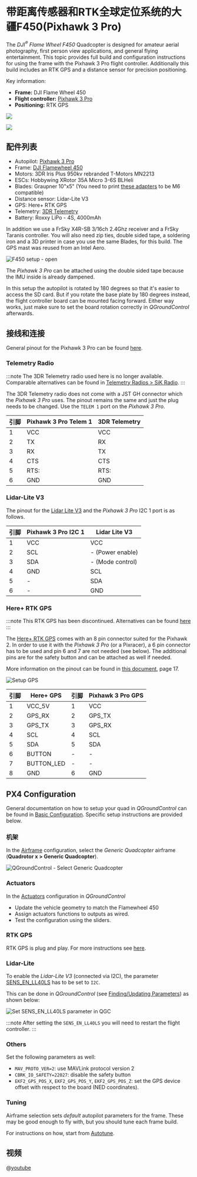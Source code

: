 # 带距离传感器和RTK全球定位系统的大疆F450(Pixhawk 3 Pro)

The *DJI<sup>&reg;</sup> Flame Wheel F450* Quadcopter is designed for amateur aerial photography, first person view applications, and general flying entertainment. This topic provides full build and configuration instructions for using the frame with the Pixhawk 3 Pro flight controller. Additionally this build includes an RTK GPS and a distance sensor for precision positioning.

Key information:

- **Frame:** DJI Flame Wheel 450
- **Flight controller:** [Pixhawk 3 Pro](../flight_controller/pixhawk3_pro.md)
- **Positioning:** RTK GPS

![](../../assets/airframes/multicopter/dji_flamewheel_450/f450_setup_full.jpg)

![](../../assets/airframes/multicopter/dji_flamewheel_450/f450_setup_back.jpg)

## 配件列表

* Autopilot:        [Pixhawk 3 Pro](../flight_controller/pixhawk3_pro.md)
* Frame:            [DJI Flamewheel 450](http://www.dji.com/flame-wheel-arf)
* Motors:           3DR Iris Plus 950kv rebranded T-Motors MN2213
* ESCs:             Hobbywing XRotor 35A Micro 3-6S BLHeli
* Blades:           Graupner 10"x5" (You need to print [these adapters](https://drive.google.com/file/d/0B2piootk_fIKMWhIVzVPWEFGLU0/view) to be M6 compatible) <!--TODO-->
* Distance sensor:  Lidar-Lite V3
* GPS:              Here+ RTK GPS
* Telemetry:        [3DR Telemetry](../telemetry/sik_radio.md)
* Battery:          Roxxy LiPo - 4S, 4000mAh

In addition we use a FrSky X4R-SB 3/16ch 2.4Ghz receiver and a FrSky Taranis controller. You will also need zip ties, double sided tape, a soldering iron and a 3D printer in case you use the same Blades, for this build. The GPS mast was reused from an Intel Aero.

![F450 setup - open](../../assets/airframes/multicopter/dji_flamewheel_450/f450_setup_open.jpg)

The *Pixhawk 3 Pro* can be attached using the double sided tape because the IMU inside is already dampened.

In this setup the autopilot is rotated by 180 degrees so that it's easier to access the SD card. But if you rotate the base plate by 180 degrees instead, the flight controller board can be mounted facing forward. Either way works, just make sure to set the board rotation correctly in *QGroundControl* afterwards.


## 接线和连接

General pinout for the Pixhawk 3 Pro can be found [here](https://drotek.gitbook.io/pixhawk-3-pro/hardware/inputs-outputs).

### Telemetry Radio

:::note
The 3DR Telemetry radio used here is no longer available. Comparable alternatives can be found in [Telemetry Radios > SiK Radio](../telemetry/sik_radio.md).
:::

The 3DR Telemetry radio does not come with a JST GH connector which the *Pixhawk 3 Pro* uses. The pinout remains the same and just the plug needs to be changed. Use the `TELEM 1` port on the *Pixhawk 3 Pro*.

| 引脚 | Pixhawk 3 Pro Telem 1 | 3DR Telemetry |
| -- | --------------------- | ------------- |
| 1  | VCC                   | VCC           |
| 2  | TX                    | RX            |
| 3  | RX                    | TX            |
| 4  | CTS                   | CTS           |
| 5  | RTS:                  | RTS:          |
| 6  | GND                   | GND           |

### Lidar-Lite V3

The pinout for the [Lidar Lite V3](../sensor/lidar_lite.md) and the *Pixhawk 3 Pro* I2C 1 port is as follows.

| 引脚 | Pixhawk 3 Pro I2C 1 | Lidar Lite V3    |
| -- | ------------------- | ---------------- |
| 1  | VCC                 | VCC              |
| 2  | SCL                 | - (Power enable) |
| 3  | SDA                 | - (Mode control) |
| 4  | GND                 | SCL              |
| 5  | -                   | SDA              |
| 6  | -                   | GND              |


### Here+ RTK GPS

:::note
This RTK GPS has been discontinued. Alternatives can be found [here](../gps_compass/rtk_gps.md)
:::

The [Here+ RTK GPS](../gps_compass/rtk_gps_hex_hereplus.md) comes with an 8 pin connector suited for the Pixhawk 2. In order to use it with the *Pixhawk 3 Pro* (or a Pixracer), a 6 pin connector has to be used and pin 6 and 7 are not needed (see below). The additional pins are for the safety button and can be attached as well if needed.

More information on the pinout can be found in [this document](http://www.hex.aero/wp-content/uploads/2016/07/DRS_Pixhawk-2-17th-march-2016.pdf), page 17.

![Setup GPS](../../assets/airframes/multicopter/dji_flamewheel_450/f450_setup_gps.jpg)

| 引脚 | Here+ GPS  | 引脚 | Pixhawk 3 Pro GPS |
| -- | ---------- | -- | ----------------- |
| 1  | VCC_5V     | 1  | VCC               |
| 2  | GPS_RX     | 2  | GPS_TX            |
| 3  | GPS_TX     | 3  | GPS_RX            |
| 4  | SCL        | 4  | SCL               |
| 5  | SDA        | 5  | SDA               |
| 6  | BUTTON     | -  | -                 |
| 7  | BUTTON_LED | -  | -                 |
| 8  | GND        | 6  | GND               |


## PX4 Configuration

General documentation on how to setup your quad in *QGroundControl* can be found in [Basic Configuration](../config/README.md). Specific setup instructions are provided below.

### 机架

In the [Airframe](../config/airframe.md) configuration, select the *Generic Quadcopter* airframe (**Quadrotor x > Generic Quadcopter**).

![QGroundControl - Select Generic Quadcopter](../../assets/airframes/multicopter/dji_f450_cuav_5nano/qgc_airframe_generic_quadx.png)

### Actuators

In the [Actuators](../config/actuators.md) configuration in *QGroundControl*

- Update the vehicle geometry to match the Flamewheel 450
- Assign actuators functions to outputs as wired.
- Test the configuration using the sliders.

### RTK GPS

RTK GPS is plug and play. For more instructions see [here](../advanced_features/rtk-gps.md).

### Lidar-Lite

To enable the *Lidar-Lite V3* (connected via I2C), the parameter [SENS_EN_LL40LS](../advanced_config/parameter_reference.md#SENS_EN_LL40LS) has to be set to `I2C`.

This can be done in *QGroundControl* (see [Finding/Updating Parameters](../advanced_config/parameters.md)) as shown below:

![Set SENS_EN_LL40LS parameter in QGC](../../assets/airframes/multicopter/dji_flamewheel_450/f450_qgc_setup_i2c.png)

:::note
After setting the `SENS_EN_LL40LS` you will need to restart the flight controller.
:::

### Others

Set the following parameters as well:

- `MAV_PROTO_VER=2`: use MAVLink protocol version 2
- `CBRK_IO_SAFETY=22027`: disable the safety button
- `EKF2_GPS_POS_X`, `EKF2_GPS_POS_Y`, `EKF2_GPS_POS_Z`: set the GPS device offset with respect to the board (NED coordinates).

### Tuning

Airframe selection sets *default* autopilot parameters for the frame. These may be good enough to fly with, but you should tune each frame build.

For instructions on how, start from [Autotune](../config/autotune.md).


## 视频

@[youtube](https://youtu.be/JovSwzoTepU)
